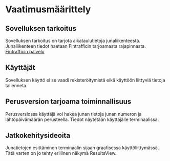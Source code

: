 # Vaatimusmäärittely

## Sovelluksen tarkoitus
Sovelluksen tarkoitus on tarjota aikataulutietoja junaliikenteestä. Junaliikenteen tiedot haetaan Fintrafficin tarjoamasta rajapinnasta.
[Fintrafficin palvelu](https://www.fintraffic.fi/fi/fintraffic/digitraffic-ja-avoin-data)

## Käyttäjät
Sovelluksen käyttö ei se vaadi rekisteröitymistä eikä käyttöön liittyviä tietoja tallenneta.

## Perusversion tarjoama toiminnallisuus
Perusversiossa käyttäjä voi hakea junan tietoja junan numeron ja lähtöpäivämäärän perusteella. Tiedot näytetään käyttäjälle terminaalissa.

## Jatkokehitysideoita
Junatietojen esittäminen terminaalin sijaan graafisessa käyttöliittymässä. Tätä varten on jo tehty erillinen näkymä ResultsView.
